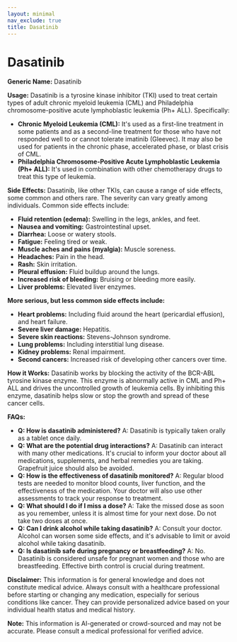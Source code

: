 ```yaml
---
layout: minimal
nav_exclude: true
title: Dasatinib
---
```


# Dasatinib

**Generic Name:** Dasatinib

**Usage:** Dasatinib is a tyrosine kinase inhibitor (TKI) used to treat certain types of adult chronic myeloid leukemia (CML) and Philadelphia chromosome-positive acute lymphoblastic leukemia (Ph+ ALL).  Specifically:

* **Chronic Myeloid Leukemia (CML):** It's used as a first-line treatment in some patients and as a second-line treatment for those who have not responded well to or cannot tolerate imatinib (Gleevec).  It may also be used for patients in the chronic phase, accelerated phase, or blast crisis of CML.
* **Philadelphia Chromosome-Positive Acute Lymphoblastic Leukemia (Ph+ ALL):** It's used in combination with other chemotherapy drugs to treat this type of leukemia.

**Side Effects:** Dasatinib, like other TKIs, can cause a range of side effects, some common and others rare.  The severity can vary greatly among individuals. Common side effects include:

* **Fluid retention (edema):** Swelling in the legs, ankles, and feet.
* **Nausea and vomiting:** Gastrointestinal upset.
* **Diarrhea:** Loose or watery stools.
* **Fatigue:** Feeling tired or weak.
* **Muscle aches and pains (myalgia):** Muscle soreness.
* **Headaches:** Pain in the head.
* **Rash:** Skin irritation.
* **Pleural effusion:** Fluid buildup around the lungs.
* **Increased risk of bleeding:** Bruising or bleeding more easily.
* **Liver problems:** Elevated liver enzymes.


**More serious, but less common side effects include:**

* **Heart problems:** Including fluid around the heart (pericardial effusion), and heart failure.
* **Severe liver damage:** Hepatitis.
* **Severe skin reactions:** Stevens-Johnson syndrome.
* **Lung problems:** Including interstitial lung disease.
* **Kidney problems:** Renal impairment.
* **Second cancers:** Increased risk of developing other cancers over time.


**How it Works:** Dasatinib works by blocking the activity of the BCR-ABL tyrosine kinase enzyme.  This enzyme is abnormally active in CML and Ph+ ALL and drives the uncontrolled growth of leukemia cells. By inhibiting this enzyme, dasatinib helps slow or stop the growth and spread of these cancer cells.

**FAQs:**

* **Q: How is dasatinib administered?** A: Dasatinib is typically taken orally as a tablet once daily.
* **Q: What are the potential drug interactions?** A: Dasatinib can interact with many other medications. It's crucial to inform your doctor about all medications, supplements, and herbal remedies you are taking.  Grapefruit juice should also be avoided.
* **Q: How is the effectiveness of dasatinib monitored?** A:  Regular blood tests are needed to monitor blood counts, liver function, and the effectiveness of the medication.  Your doctor will also use other assessments to track your response to treatment.
* **Q: What should I do if I miss a dose?** A:  Take the missed dose as soon as you remember, unless it is almost time for your next dose. Do not take two doses at once.
* **Q: Can I drink alcohol while taking dasatinib?** A:  Consult your doctor.  Alcohol can worsen some side effects, and it's advisable to limit or avoid alcohol while taking dasatinib.
* **Q:  Is dasatinib safe during pregnancy or breastfeeding?** A:  No. Dasatinib is considered unsafe for pregnant women and those who are breastfeeding.  Effective birth control is crucial during treatment.

**Disclaimer:** This information is for general knowledge and does not constitute medical advice.  Always consult with a healthcare professional before starting or changing any medication, especially for serious conditions like cancer.  They can provide personalized advice based on your individual health status and medical history.


**Note:** This information is AI-generated or crowd-sourced and may not be accurate. Please consult a medical professional for verified advice.